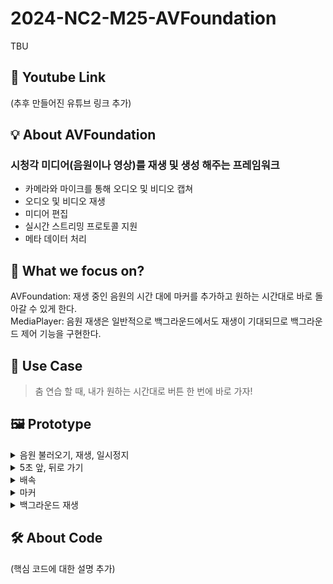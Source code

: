# 2024-NC2-M25-AVFoundation
TBU  

## 🎥 Youtube Link
(추후 만들어진 유튜브 링크 추가)

## 💡 About AVFoundation
### 시청각 미디어(음원이나 영상)를 재생 및 생성 해주는 프레임워크

- 카메라와 마이크를 통해 오디오 및 비디오 캡쳐
- 오디오 및 비디오 재생
- 미디어 편집
- 실시간 스트리밍 프로토콜 지원
- 메타 데이터 처리

## 🎯 What we focus on?
AVFoundation: 재생 중인 음원의 시간 대에 마커를 추가하고 원하는 시간대로 바로 돌아갈 수 있게 한다.  
MediaPlayer: 음원 재생은 일반적으로 백그라운드에서도 재생이 기대되므로 백그라운드 제어 기능을 구현한다.  


## 💼 Use Case
> 춤 연습 할 때, 내가 원하는 시간대로 버튼 한 번에 바로 가자!

## 🖼️ Prototype
<details>
  <summary>음원 불러오기, 재생, 일시정지</summary>
  <br>
  <img width="200" alt="image" src="https://github.com/DeveloperAcademy-POSTECH/2024-NC2-M25-AVFoundation/assets/82072195/f4cd6a81-02ec-4da8-aa9f-dea9f21da29a">  
  
  + (임시 음원 파일 자체 내장)  
  + 음원 불러오기  
    - 음원 불러오기 전에는 음원 제어 기능(마커 설정, 재생-정지, 배속, 5초 앞뒤로가기) 비활성화
    - 메타 데이터(앨범 커버, 음원 타이틀, 음원 아티스트)
</details>

<details>
  <summary>5초 앞, 뒤로 가기</summary>
  <br>
  <img width="200" alt="image" src="https://github.com/DeveloperAcademy-POSTECH/2024-NC2-M25-AVFoundation/assets/82072195/0dd6d42e-5417-47ab-8eb6-f74c48a3eedb">
  
  - 재생 or 정지 상태에서 5초 앞, 뒤로 가기 
</details>

<details>
  <summary>배속</summary>
  <br>
  <img width="200" alt="image" src="https://github.com/DeveloperAcademy-POSTECH/2024-NC2-M25-AVFoundation/assets/82072195/f4ed1b71-1b17-430d-8fc4-9967bc2585c2">
  
  - 재생 or 정지 상태에서 적용 가능
  - 0.1배 비율 단위로 음원의 속도 조절 가능
  - 음원 속도가 1.0이 아닐때 해당 배속 텍스트를 누르면 1.0 배속으로 돌아옴
</details>

<details>
  <summary>마커</summary>
  <br>
  <img width="200" alt="image" src="https://github.com/DeveloperAcademy-POSTECH/2024-NC2-M25-AVFoundation/assets/82072195/599c372d-a85b-4b32-8768-aabc9a509df4">

  - 마커 생성 및 삭제
  - 해당 마커로 바로 이동
</details>

<details>
  <summary>백그라운드 재생</summary>
  <br>
  <img width="200" alt="image" src="https://github.com/DeveloperAcademy-POSTECH/2024-NC2-M25-AVFoundation/assets/82072195/72ee63dd-1bce-40c3-8d7a-c2376ac94dda">
  
  - 백그라운드에서 재생, 정지, 5초 앞, 뒤로 가기 가능
  - 앨범 커버, 음원 타이틀, 음원 아티스트 표기
</details>

## 🛠️ About Code
(핵심 코드에 대한 설명 추가)
